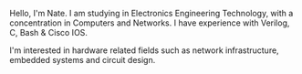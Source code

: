 Hello, I'm Nate.
I am studying in Electronics Engineering Technology, with a concentration in Computers and Networks.
I have experience with Verilog, C, Bash & Cisco IOS.

I'm interested in hardware related fields such as network infrastructure, embedded systems and circuit design.
<!---
natesimard-white/natesimard-white is a ✨ special ✨ repository because its `README.md` (this file) appears on your GitHub profile.
You can click the Preview link to take a look at your changes.
--->
